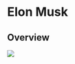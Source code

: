 # Elon Musk


## Overview

![](https://s3-us-west-2.amazonaws.com/notion-static/ohI68TfpSW6urG59LoqW_--%20...jpg)
